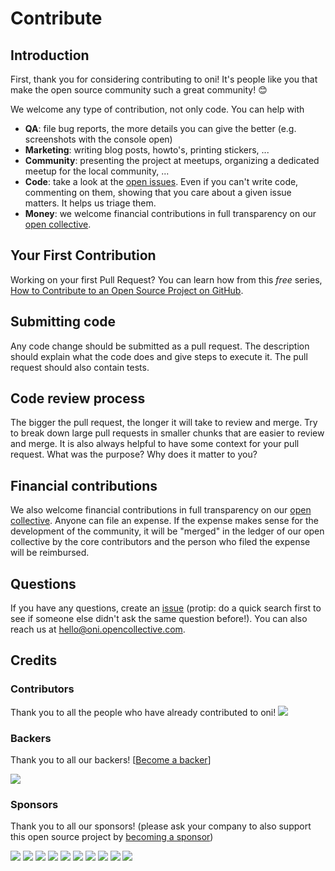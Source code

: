 # Contribute

## Introduction

First, thank you for considering contributing to oni! It's people like you that make the open source community such a great community! 😊

We welcome any type of contribution, not only code. You can help with

* **QA**: file bug reports, the more details you can give the better (e.g. screenshots with the console open)
* **Marketing**: writing blog posts, howto's, printing stickers, ...
* **Community**: presenting the project at meetups, organizing a dedicated meetup for the local community, ...
* **Code**: take a look at the [open issues](issues). Even if you can't write code, commenting on them, showing that you care about a given issue matters. It helps us triage them.
* **Money**: we welcome financial contributions in full transparency on our [open collective](https://opencollective.com/oni).

## Your First Contribution

Working on your first Pull Request? You can learn how from this _free_ series, [How to Contribute to an Open Source Project on GitHub](https://egghead.io/series/how-to-contribute-to-an-open-source-project-on-github).

## Submitting code

Any code change should be submitted as a pull request. The description should explain what the code does and give steps to execute it. The pull request should also contain tests.

## Code review process

The bigger the pull request, the longer it will take to review and merge. Try to break down large pull requests in smaller chunks that are easier to review and merge.
It is also always helpful to have some context for your pull request. What was the purpose? Why does it matter to you?

## Financial contributions

We also welcome financial contributions in full transparency on our [open collective](https://opencollective.com/oni).
Anyone can file an expense. If the expense makes sense for the development of the community, it will be "merged" in the ledger of our open collective by the core contributors and the person who filed the expense will be reimbursed.

## Questions

If you have any questions, create an [issue](issue) (protip: do a quick search first to see if someone else didn't ask the same question before!).
You can also reach us at hello@oni.opencollective.com.

## Credits

### Contributors

Thank you to all the people who have already contributed to oni!
<a href="graphs/contributors"><img src="https://opencollective.com/oni/contributors.svg?width=890" /></a>

### Backers

Thank you to all our backers! [[Become a backer](https://opencollective.com/oni#backer)]

<a href="https://opencollective.com/oni#backers" target="_blank"><img src="https://opencollective.com/oni/backers.svg?width=890"></a>

### Sponsors

Thank you to all our sponsors! (please ask your company to also support this open source project by [becoming a sponsor](https://opencollective.com/oni#sponsor))

<a href="https://opencollective.com/oni/sponsor/0/website" target="_blank"><img src="https://opencollective.com/oni/sponsor/0/avatar.svg"></a>
<a href="https://opencollective.com/oni/sponsor/1/website" target="_blank"><img src="https://opencollective.com/oni/sponsor/1/avatar.svg"></a>
<a href="https://opencollective.com/oni/sponsor/2/website" target="_blank"><img src="https://opencollective.com/oni/sponsor/2/avatar.svg"></a>
<a href="https://opencollective.com/oni/sponsor/3/website" target="_blank"><img src="https://opencollective.com/oni/sponsor/3/avatar.svg"></a>
<a href="https://opencollective.com/oni/sponsor/4/website" target="_blank"><img src="https://opencollective.com/oni/sponsor/4/avatar.svg"></a>
<a href="https://opencollective.com/oni/sponsor/5/website" target="_blank"><img src="https://opencollective.com/oni/sponsor/5/avatar.svg"></a>
<a href="https://opencollective.com/oni/sponsor/6/website" target="_blank"><img src="https://opencollective.com/oni/sponsor/6/avatar.svg"></a>
<a href="https://opencollective.com/oni/sponsor/7/website" target="_blank"><img src="https://opencollective.com/oni/sponsor/7/avatar.svg"></a>
<a href="https://opencollective.com/oni/sponsor/8/website" target="_blank"><img src="https://opencollective.com/oni/sponsor/8/avatar.svg"></a>
<a href="https://opencollective.com/oni/sponsor/9/website" target="_blank"><img src="https://opencollective.com/oni/sponsor/9/avatar.svg"></a>

<!-- This `CONTRIBUTING.md` is based on @nayafia's template https://github.com/nayafia/contributing-template -->
